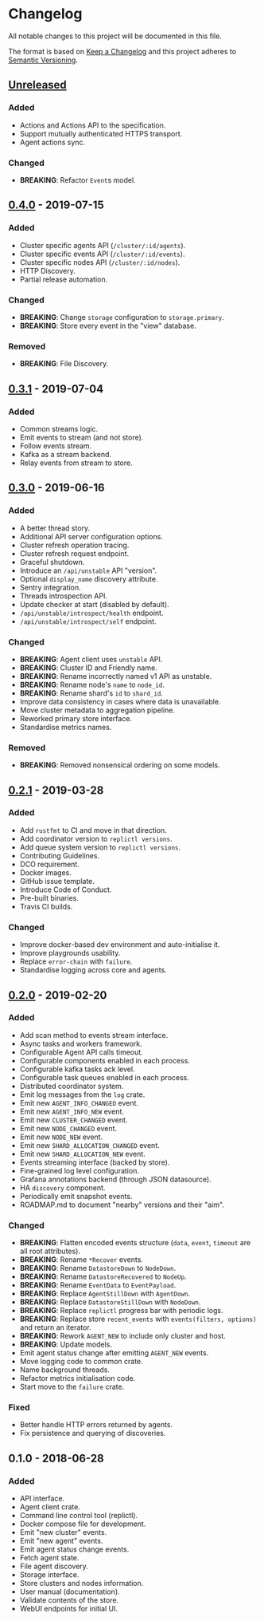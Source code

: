 # Changelog
All notable changes to this project will be documented in this file.

The format is based on [Keep a Changelog](http://keepachangelog.com/en/1.0.0/)
and this project adheres to [Semantic Versioning](http://semver.org/spec/v2.0.0.html).

## [Unreleased]
### Added
- Actions and Actions API to the specification.
- Support mutually authenticated HTTPS transport.
- Agent actions sync.

### Changed
- **BREAKING**: Refactor `Event`s model.

## [0.4.0] - 2019-07-15
### Added
- Cluster specific agents API (`/cluster/:id/agents`).
- Cluster specific events API (`/cluster/:id/events`).
- Cluster specific nodes API (`/cluster/:id/nodes`).
- HTTP Discovery.
- Partial release automation.

### Changed
- **BREAKING**: Change `storage` configuration to `storage.primary`.
- **BREAKING**: Store every event in the "view" database.

### Removed
- **BREAKING**: File Discovery.

## [0.3.1] - 2019-07-04
### Added
- Common streams logic.
- Emit events to stream (and not store).
- Follow events stream.
- Kafka as a stream backend.
- Relay events from stream to store.

## [0.3.0] - 2019-06-16
### Added
- A better thread story.
- Additional API server configuration options.
- Cluster refresh operation tracing.
- Cluster refresh request endpoint.
- Graceful shutdown.
- Introduce an `/api/unstable` API "version".
- Optional `display_name` discovery attribute.
- Sentry integration.
- Threads introspection API.
- Update checker at start (disabled by default).
- `/api/unstable/introspect/health` endpoint.
- `/api/unstable/introspect/self` endpoint.

### Changed
- **BREAKING**: Agent client uses `unstable` API.
- **BREAKING**: Cluster ID and Friendly name.
- **BREAKING**: Rename incorrectly named v1 API as unstable.
- **BREAKING**: Rename node's `name` to `node_id`.
- **BREAKING**: Rename shard's `id` to `shard_id`.
- Improve data consistency in cases where data is unavailable.
- Move cluster metadata to aggregation pipeline.
- Reworked primary store interface.
- Standardise metrics names.

### Removed
- **BREAKING**: Removed nonsensical ordering on some models.

## [0.2.1] - 2019-03-28
### Added
- Add `rustfmt` to CI and move in that direction.
- Add coordinator version to `replictl versions`.
- Add queue system version to `replictl versions`.
- Contributing Guidelines.
- DCO requirement.
- Docker images.
- GitHub issue template.
- Introduce Code of Conduct.
- Pre-built binaries.
- Travis CI builds.

### Changed
- Improve docker-based dev environment and auto-initialise it.
- Improve playgrounds usability.
- Replace `error-chain` with `failure`.
- Standardise logging across core and agents.

## [0.2.0] - 2019-02-20
### Added
- Add scan method to events stream interface.
- Async tasks and workers framework.
- Configurable Agent API calls timeout.
- Configurable components enabled in each process.
- Configurable kafka tasks ack level.
- Configurable task queues enabled in each process.
- Distributed coordinator system.
- Emit log messages from the `log` crate.
- Emit new `AGENT_INFO_CHANGED` event.
- Emit new `AGENT_INFO_NEW` event.
- Emit new `CLUSTER_CHANGED` event.
- Emit new `NODE_CHANGED` event.
- Emit new `NODE_NEW` event.
- Emit new `SHARD_ALLOCATION_CHANGED` event.
- Emit new `SHARD_ALLOCATION_NEW` event.
- Events streaming interface (backed by store).
- Fine-grained log level configuration.
- Grafana annotations backend (through JSON datasource).
- HA `discovery` component.
- Periodically emit snapshot events.
- ROADMAP.md to document "nearby" versions and their "aim".

### Changed
- **BREAKING**: Flatten encoded events structure (`data`, `event`, `timeout` are all root attributes).
- **BREAKING**: Rename `*Recover` events.
- **BREAKING**: Rename `DatastoreDown` to `NodeDown`.
- **BREAKING**: Rename `DatastoreRecovered` to `NodeUp`.
- **BREAKING**: Rename `EventData` to `EventPayload`.
- **BREAKING**: Replace `AgentStillDown` with `AgentDown`.
- **BREAKING**: Replace `DatastoreStillDown` with `NodeDown`.
- **BREAKING**: Replace `replictl` progress bar with periodic logs.
- **BREAKING**: Replace store `recent_events` with `events(filters, options)` and return an iterator.
- **BREAKING**: Rework `AGENT_NEW` to include only cluster and host.
- **BREAKING**: Update models.
- Emit agent status change after emitting `AGENT_NEW` events.
- Move logging code to common crate.
- Name background threads.
- Refactor metrics initialisation code.
- Start move to the `failure` crate.

### Fixed
- Better handle HTTP errors returned by agents.
- Fix persistence and querying of discoveries.

## 0.1.0 - 2018-06-28
### Added
- API interface.
- Agent client crate.
- Command line control tool (replictl).
- Docker compose file for development.
- Emit "new cluster" events.
- Emit "new agent" events.
- Emit agent status change events.
- Fetch agent state.
- File agent discovery.
- Storage interface.
- Store clusters and nodes information.
- User manual (documentation).
- Validate contents of the store.
- WebUI endpoints for initial UI.


[Unreleased]: https://github.com/replicante-io/replicante/compare/v0.4.0...HEAD
[0.4.0]: https://github.com/replicante-io/replicante/compare/v0.3.1...v0.4.0
[0.3.1]: https://github.com/replicante-io/replicante/compare/v0.3.0...v0.3.1
[0.3.0]: https://github.com/replicante-io/replicante/compare/v0.2.1...v0.3.0
[0.2.1]: https://github.com/replicante-io/replicante/compare/v0.2.0...v0.2.1
[0.2.0]: https://github.com/replicante-io/replicante/compare/v0.1.0...v0.2.0
